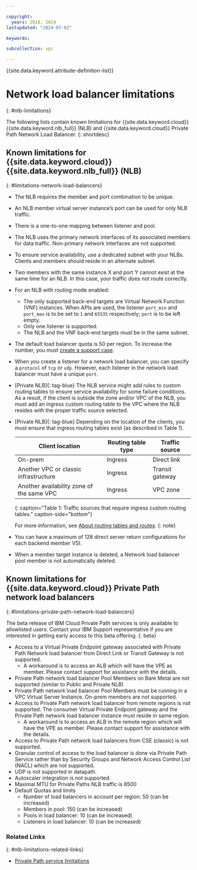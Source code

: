 ```yaml
---

copyright:
  years: 2018, 2024
lastupdated: "2024-07-02"

keywords:

subcollection: vpc

---
```


{{site.data.keyword.attribute-definition-list}}

# Network load balancer limitations
{: #nlb-limitations}

The following lists contain known limitations for {{site.data.keyword.cloud}} {{site.data.keyword.nlb_full}} (NLB) and {{site.data.keyword.cloud}} Private Path Network Load Balancer.
{: shortdesc}

## Known limitations for {{site.data.keyword.cloud}} {{site.data.keyword.nlb_full}} (NLB)
{: #limitations-network-load-balancers}

* The NLB requires the member and port combination to be unique.
* An NLB member virtual server instance’s port can be used for only NLB traffic.
* There is a one-to-one mapping between listener and pool.
* The NLB uses the primary network interfaces of its associated members for data traffic. Non-primary network interfaces are not supported.
* To ensure service availability, use a dedicated subnet with your NLBs. Clients and members should reside in an alternate subnet.
* Two members with the same instance X and port Y cannot exist at the same time for an NLB. In this case, your traffic does not route correctly.
* For an NLB with routing mode enabled:
   * The only supported back-end targets are Virtual Network Function (VNF) instances. When APIs are used, the listener `port_min` and `port_max` is to be set to `1` and `65535` respectively; `port` is to be left empty.
   * Only one listener is supported.
   * The NLB and the VNF back-end targets must be in the same subnet.
* The default load balancer quota is 50 per region. To increase the number, you must [create a support case](/docs/get-support?topic=get-support-open-case).
* When you create a listener for a network load balancer, you can specify a `protocol` of `tcp` or `udp`. However, each listener in the network load balancer must have a unique `port`.
* [Private NLB]{: tag-blue} The NLB service might add rules to custom routing tables to ensure service availability for some failure conditions. As a result, if the client is outside the zone and/or VPC of the NLB, you must add an ingress custom routing table to the VPC where the NLB resides with the proper traffic source selected.
* [Private NLB]{: tag-blue} Depending on the location of the clients, you must ensure that ingress routing tables exist (as described in Table 1).

   | Client location | Routing table type | Traffic source |
   |----|----|----|
   | On-prem | Ingress | Direct link |
   | Another VPC or classic infrastructure | Ingress | Transit gateway |
   | Another availability zone of the same VPC | Ingress | VPC zone |
   {: caption="Table 1: Traffic sources that require ingress custom routing tables." caption-side="bottom"}

   For more information, see [About routing tables and routes](/docs/vpc?topic=vpc-about-custom-routes).
   {: note}

* You can have a maximum of 128 direct server return configurations for each backend member VSI.
* When a member target instance is deleted, a Network load balancer pool member is not automatically deleted.

## Known limitations for {{site.data.keyword.cloud}} Private Path network load balancers
{: #limitations-private-path-network-load-balancers}

The beta release of IBM Cloud Private Path services is only available to allowlisted users. Contact your IBM Support representative if you are interested in getting early access to this beta offering.
{: beta}

* Access to a Virtual Private Endpoint gateway associated with Private Path Network load balancer from Direct Link or Transit Gateway is not supported.
  * A workaround is to access an ALB which will have the VPE as member. Please contact support for assistance with the details.
* Private Path network load balancer Pool Members on Bare Metal are not supported (similar to Public and Private NLB)
* Private Path network load balancer Pool Members must be running in a VPC Virtual Server Instance. On-prem members are not supported.
* Access to Private Path network load balancer from remote regions is not supported. The consumer Virtual Private Endpoint gateway and the Private Path network load balancer instance must reside in same region.
  *  A workaround is to access an ALB in the remote region which will have the VPE as member. Please contact support for assistance with the details.
* Access to Private Path network load balancers from CSE (classic) is not supported.
* Granular control of access to the load balancer is done via Private Path Service rather than by  Security Groups and Network Access Control List (NACL) which are not supported.
* UDP is not supported in datapath.
* Autoscaler integration is not supported.
* Maximal MTU for Private Paths NLB traffic is 8500
* Default Quotas and limits
  * Number of load balancers in account per region: 50 (can be increased)
  * Members in pool: 150 (can be increased)
  * Pools in load balancer: 10 (can be increased)
  * Listeners in load balancer: 10 (can be increased)

### Related Links
{: #nlb-limitations-related-links}

* [Private Path service limitations](/docs/vpc?topic=vpc-ppsg-limitations)
